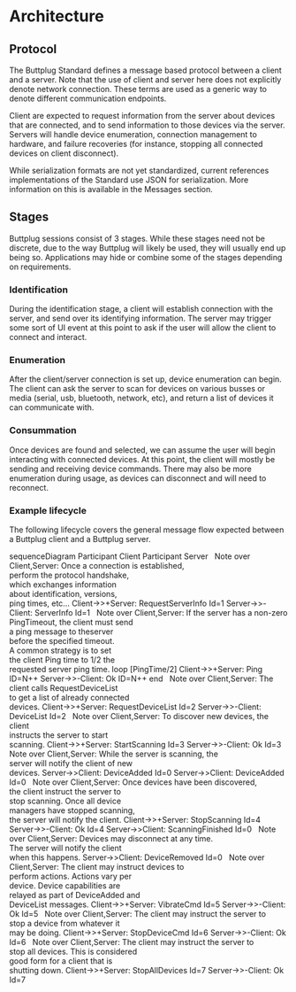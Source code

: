 # Architecture

## Protocol

The Buttplug Standard defines a message based protocol between a client and a server. Note that the
use of client and server here does not explicitly denote network connection. These terms are used as
a generic way to denote different communication endpoints.

Client are expected to request information from the server about devices that are connected, and to
send information to those devices via the server. Servers will handle device enumeration, connection
management to hardware, and failure recoveries (for instance, stopping all connected devices on
client disconnect).

While serialization formats are not yet standardized, current references implementations of the
Standard use JSON for serialization. More information on this is available in the Messages section.

## Stages

Buttplug sessions consist of 3 stages. While these stages need not be discrete, due to the way
Buttplug will likely be used, they will usually end up being so. Applications may hide or combine
some of the stages depending on requirements.

### Identification

During the identification stage, a client will establish connection with the server, and send over
its identifying information. The server may trigger some sort of UI event at this point to ask if
the user will allow the client to connect and interact.

### Enumeration

After the client/server connection is set up, device enumeration can begin. The client can ask the
server to scan for devices on various busses or media (serial, usb, bluetooth, network, etc), and
return a list of devices it can communicate with.

### Consummation

Once devices are found and selected, we can assume the user will begin interacting with connected
devices. At this point, the client will mostly be sending and receiving device commands. There may
also be more enumeration during usage, as devices can disconnect and will need to reconnect.

### Example lifecycle

The following lifecycle covers the general message flow expected between a Buttplug client and a
Buttplug server.

<mermaid>
sequenceDiagram
  Participant Client
  Participant Server
&nbsp;
  Note over Client,Server: Once a connection is established,<br/>perform the protocol handshake,<br/>which exchanges information<br/>about identification, versions,<br/>ping times, etc...
  Client->>+Server: RequestServerInfo Id=1
  Server->>-Client: ServerInfo Id=1
&nbsp;
  Note over Client,Server: If the server has a non-zero<br/>PingTimeout, the client must send<br/>a ping message to theserver<br/>before the specified timeout.<br/>A common strategy is to set<br/>the client Ping time to 1/2 the<br/>requested server ping time.
  loop [PingTime/2]
    Client->>+Server: Ping ID=N++
    Server->>-Client: Ok ID=N++
  end
&nbsp;
  Note over Client,Server: The client calls RequestDeviceList<br/>to get a list of already connected<br/>devices.
  Client->>+Server: RequestDeviceList Id=2
  Server->>-Client: DeviceList Id=2
&nbsp;  
  Note over Client,Server: To discover new devices, the client<br/>instructs the server to start<br/>scanning.
  Client->>+Server: StartScanning Id=3
  Server->>-Client: Ok Id=3
&nbsp;  
  Note over Client,Server: While the server is scanning, the<br/>server will notify the client of new</br>devices.
  Server->>Client: DeviceAdded Id=0
  Server->>Client: DeviceAdded Id=0
&nbsp;  
  Note over Client,Server: Once devices have been discovered,<br/> the client instruct the server to</br> stop scanning. Once all device<br/>managers have stopped scanning,<br/>the server will notify the client.
  Client->>+Server: StopScanning Id=4
  Server->>-Client: Ok Id=4
  Server->>Client: ScanningFinished Id=0
&nbsp;  
  Note over Client,Server: Devices may disconnect at any time.<br/>The server will notify the client<br/>when this happens.
  Server->>Client: DeviceRemoved Id=0
&nbsp;  
  Note over Client,Server: The client may instruct devices to<br/>perform actions. Actions vary per<br/>device. Device capabilities are<br/>relayed as part of DeviceAdded and<br/>DeviceList messages.
  Client->>+Server: VibrateCmd Id=5
  Server->>-Client: Ok Id=5
&nbsp;  
  Note over Client,Server: The client may instruct the server to<br/>stop a device from whatever it<br/>may be doing.
  Client->>+Server: StopDeviceCmd Id=6
  Server->>-Client: Ok Id=6
&nbsp;  
  Note over Client,Server: The client may instruct the server to<br/>stop all devices. This is considered<br/> good form for a client that is<br/>shutting down.
  Client->>+Server: StopAllDevices Id=7
  Server->>-Client: Ok Id=7
</mermaid>
